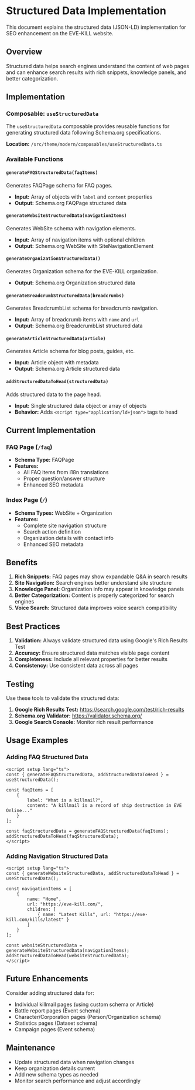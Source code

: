 # Structured Data Implementation

This document explains the structured data (JSON-LD) implementation for SEO enhancement on the EVE-KILL website.

## Overview

Structured data helps search engines understand the content of web pages and can enhance search results with rich snippets, knowledge panels, and better categorization.

## Implementation

### Composable: `useStructuredData`

The `useStructuredData` composable provides reusable functions for generating structured data following Schema.org specifications.

**Location:** `/src/theme/modern/composables/useStructuredData.ts`

### Available Functions

#### `generateFAQStructuredData(faqItems)`
Generates FAQPage schema for FAQ pages.
- **Input:** Array of objects with `label` and `content` properties
- **Output:** Schema.org FAQPage structured data

#### `generateWebsiteStructuredData(navigationItems)`
Generates WebSite schema with navigation elements.
- **Input:** Array of navigation items with optional children
- **Output:** Schema.org WebSite with SiteNavigationElement

#### `generateOrganizationStructuredData()`
Generates Organization schema for the EVE-KILL organization.
- **Output:** Schema.org Organization structured data

#### `generateBreadcrumbStructuredData(breadcrumbs)`
Generates BreadcrumbList schema for breadcrumb navigation.
- **Input:** Array of breadcrumb items with `name` and `url`
- **Output:** Schema.org BreadcrumbList structured data

#### `generateArticleStructuredData(article)`
Generates Article schema for blog posts, guides, etc.
- **Input:** Article object with metadata
- **Output:** Schema.org Article structured data

#### `addStructuredDataToHead(structuredData)`
Adds structured data to the page head.
- **Input:** Single structured data object or array of objects
- **Behavior:** Adds `<script type="application/ld+json">` tags to head

## Current Implementation

### FAQ Page (`/faq`)
- **Schema Type:** FAQPage
- **Features:**
  - All FAQ items from i18n translations
  - Proper question/answer structure
  - Enhanced SEO metadata

### Index Page (`/`)
- **Schema Types:** WebSite + Organization
- **Features:**
  - Complete site navigation structure
  - Search action definition
  - Organization details with contact info
  - Enhanced SEO metadata

## Benefits

1. **Rich Snippets:** FAQ pages may show expandable Q&A in search results
2. **Site Navigation:** Search engines better understand site structure
3. **Knowledge Panel:** Organization info may appear in knowledge panels
4. **Better Categorization:** Content is properly categorized for search engines
5. **Voice Search:** Structured data improves voice search compatibility

## Best Practices

1. **Validation:** Always validate structured data using Google's Rich Results Test
2. **Accuracy:** Ensure structured data matches visible page content
3. **Completeness:** Include all relevant properties for better results
4. **Consistency:** Use consistent data across all pages

## Testing

Use these tools to validate the structured data:

1. **Google Rich Results Test:** https://search.google.com/test/rich-results
2. **Schema.org Validator:** https://validator.schema.org/
3. **Google Search Console:** Monitor rich result performance

## Usage Examples

### Adding FAQ Structured Data
```vue
<script setup lang="ts">
const { generateFAQStructuredData, addStructuredDataToHead } = useStructuredData();

const faqItems = [
    {
        label: "What is a killmail?",
        content: "A killmail is a record of ship destruction in EVE Online..."
    }
];

const faqStructuredData = generateFAQStructuredData(faqItems);
addStructuredDataToHead(faqStructuredData);
</script>
```

### Adding Navigation Structured Data
```vue
<script setup lang="ts">
const { generateWebsiteStructuredData, addStructuredDataToHead } = useStructuredData();

const navigationItems = [
    {
        name: "Home",
        url: "https://eve-kill.com/",
        children: [
            { name: "Latest Kills", url: "https://eve-kill.com/kills/latest" }
        ]
    }
];

const websiteStructuredData = generateWebsiteStructuredData(navigationItems);
addStructuredDataToHead(websiteStructuredData);
</script>
```

## Future Enhancements

Consider adding structured data for:
- Individual killmail pages (using custom schema or Article)
- Battle report pages (Event schema)
- Character/Corporation pages (Person/Organization schema)
- Statistics pages (Dataset schema)
- Campaign pages (Event schema)

## Maintenance

- Update structured data when navigation changes
- Keep organization details current
- Add new schema types as needed
- Monitor search performance and adjust accordingly
